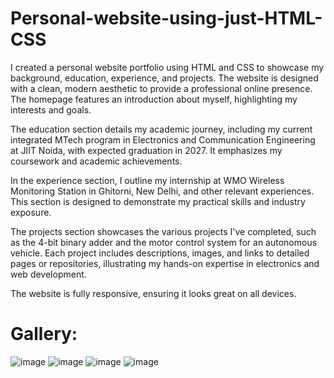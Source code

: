 # Personal-website-using-just-HTML-CSS

I created a personal website portfolio using HTML and CSS to showcase my background, education, experience, and projects. The website is designed with a clean, modern aesthetic to provide a professional online presence. The homepage features an introduction about myself, highlighting my interests and goals. 

The education section details my academic journey, including my current integrated MTech program in Electronics and Communication Engineering at JIIT Noida, with expected graduation in 2027. It emphasizes my coursework and academic achievements.

In the experience section, I outline my internship at WMO Wireless Monitoring Station in Ghitorni, New Delhi, and other relevant experiences. This section is designed to demonstrate my practical skills and industry exposure.

The projects section showcases the various projects I've completed, such as the 4-bit binary adder and the motor control system for an autonomous vehicle. Each project includes descriptions, images, and links to detailed pages or repositories, illustrating my hands-on expertise in electronics and web development. 

The website is fully responsive, ensuring it looks great on all devices.

Gallery:
====

![image](https://github.com/PratyushShubh/Personal-website-using-just-HTML-CSS/assets/148980412/6e7afb39-7a1e-4f80-b477-4df70f116a82)
![image](https://github.com/PratyushShubh/Personal-website-using-just-HTML-CSS/assets/148980412/b17bc05c-de50-429f-89b1-2996ccddf68b)
![image](https://github.com/PratyushShubh/Personal-website-using-just-HTML-CSS/assets/148980412/15e24c9a-ef50-43b8-b769-d7577c5d2875)
![image](https://github.com/PratyushShubh/Personal-website-using-just-HTML-CSS/assets/148980412/be89df29-0076-4b37-91c0-af7f463d47bf)

